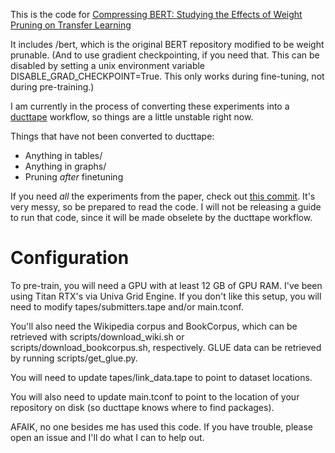 This is the code for [Compressing BERT: Studying the Effects of Weight Pruning on Transfer Learning](https://arxiv.org/abs/2002.08307)

It includes /bert, which is the original BERT repository modified to be weight prunable. (And to use gradient checkpointing, if you need that. This can be disabled by setting a unix environment variable DISABLE_GRAD_CHECKPOINT=True. This only works during fine-tuning, not during pre-training.)

I am currently in the process of converting these experiments into a [ducttape](https://github.com/jhclark/ducttape) workflow, so things are a little unstable right now.

Things that have not been converted to ducttape:
- Anything in tables/
- Anything in graphs/
- Pruning *after* finetuning

If you need *all* the experiments from the paper, check out [this commit](https://github.com/mitchellgordon95/bert-prune/commit/1fd8be2250e427e8338863feb52847c6547cd7ba). It's very messy, so be prepared to read the code. I will not be releasing a guide to run that code, since it will be made obselete by the ducttape workflow.

Configuration
=============

To pre-train, you will need a GPU with at least 12 GB of GPU RAM. I've been using Titan RTX's via Univa Grid Engine. If you don't like this setup, you will need to modify tapes/submitters.tape and/or main.tconf.

You'll also need the Wikipedia corpus and BookCorpus, which can be retrieved with scripts/download_wiki.sh or scripts/download_bookcorpus.sh, respectively. GLUE data can be retrieved by running scripts/get_glue.py.

You will need to update tapes/link_data.tape to point to dataset locations.

You will also need to update main.tconf to point to the location of your repository on disk (so ducttape knows where to find packages).

AFAIK, no one besides me has used this code. If you have trouble, please open an issue and I'll do what I can to help out.
